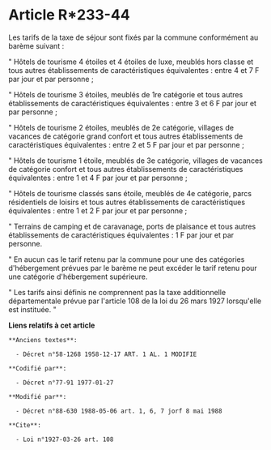 # Article R*233-44

Les tarifs de la taxe de séjour sont fixés par la commune conformément au barème suivant :

" Hôtels de tourisme 4 étoiles et 4 étoiles de luxe, meublés hors classe et tous autres établissements de caractéristiques
équivalentes : entre 4 et 7 F par jour et par personne ;

" Hôtels de tourisme 3 étoiles, meublés de 1re catégorie et tous autres établissements de caractéristiques équivalentes :
entre 3 et 6 F par jour et par personne ;

" Hôtels de tourisme 2 étoiles, meublés de 2e catégorie, villages de vacances de catégorie grand confort et tous autres
établissements de caractéristiques équivalentes : entre 2 et 5 F par jour et par personne ;

" Hôtels de tourisme 1 étoile, meublés de 3e catégorie, villages de vacances de catégorie confort et tous autres
établissements de caractéristiques équivalentes : entre 1 et 4 F par jour et par personne ;

" Hôtels de tourisme classés sans étoile, meublés de 4e catégorie, parcs résidentiels de loisirs et tous autres
établissements de caractéristiques équivalentes : entre 1 et 2 F par jour et par personne ;

" Terrains de camping et de caravanage, ports de plaisance et tous autres établissements de caractéristiques équivalentes : 1
F par jour et par personne.

" En aucun cas le tarif retenu par la commune pour une des catégories d'hébergement prévues par le barème ne peut excéder le
tarif retenu pour une catégorie d'hébergement supérieure.

" Les tarifs ainsi définis ne comprennent pas la taxe additionnelle départementale prévue par l'article 108 de la loi du 26
mars 1927 lorsqu'elle est instituée. "

**Liens relatifs à cet article**

	**Anciens textes**:

	  - Décret n°58-1268 1958-12-17 ART. 1 AL. 1 MODIFIE

	**Codifié par**:

	  - Décret n°77-91 1977-01-27

	**Modifié par**:

	  - Décret n°88-630 1988-05-06 art. 1, 6, 7 jorf 8 mai 1988

	**Cite**:

	  - Loi n°1927-03-26 art. 108
